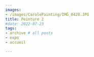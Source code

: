 ```yaml
---
images:
- /images/CarolePainting/IMG_0428.JPG
title: Peinture 2
#date: 2022-07-23
tags:
- archive # all posts
- expo
- accueil

---
```



